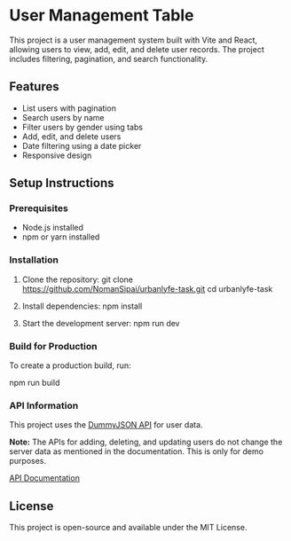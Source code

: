 # User Management Table

This project is a user management system built with Vite and React, allowing users to view, add, edit, and delete user records. The project includes filtering, pagination, and search functionality.

## Features

- List users with pagination
- Search users by name
- Filter users by gender using tabs
- Add, edit, and delete users
- Date filtering using a date picker
- Responsive design

## Setup Instructions

### Prerequisites

- Node.js installed
- npm or yarn installed

### Installation

1. Clone the repository:
   git clone https://github.com/NomanSipai/urbanlyfe-task.git
   cd urbanlyfe-task

2. Install dependencies:
   npm install

3. Start the development server:
   npm run dev

### Build for Production

To create a production build, run:

npm run build

### API Information

This project uses the [DummyJSON API](https://dummyjson.com/docs/users) for user data.

**Note:** The APIs for adding, deleting, and updating users do not change the server data as mentioned in the documentation. This is only for demo purposes.

[API Documentation](https://dummyjson.com/docs/users#users-delete)

## License

This project is open-source and available under the MIT License.
